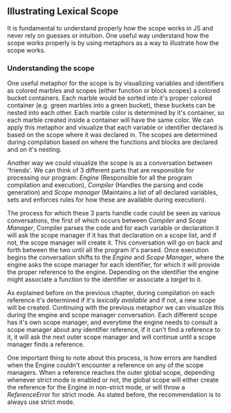 ## Illustrating Lexical Scope

It is fundamental to understand properly how the scope works in JS and never rely on guesses or intuition. One useful way understand how the scope works properly is by using metaphors as a way to illustrate how the scope works.

### Understanding the scope
One useful metaphor for the scope is by visualizing variables and identifiers as colored marbles and scopes (either function or block scopes) a colored bucket containers. Each marble would be sorted into it's proper colored container (e.g. green marbles into a green bucket), these buckets can be nested into each other. Each marble color is determined by it's container, so each marble created inside a container will have the same color. We can apply this metaphor and visualize that each variable or identifier declared is based on the scope where it was declared in. The scopes are determined during compilation based on where the functions and blocks are declared and on it's nesting.

Another way we could visualize the scope is as a conversation between 'friends'. We can think of 3 different parts that are responsible for processing our program: *Engine* (Responsible for all the program compilation and execution), *Compiler* (Handles the parsing and code generation) and *Scope manager* (Maintains a list of all declared variables, sets and enforces rules for how these are available during execution). 

The process for which these 3 parts handle code could be seen as various conversations, the first of which occurs between *Compiler* and *Scope Manager*, Compiler parses the code and for each variable or declaration it will ask the scope manager if it has that declaration on a scope list, and if not, the scope manager will create it. This conversation will go on back and forth between the two until all the program it's parsed. Once execution begins the conversation shifts to the *Engine* and *Scope Manager*, where the engine asks the scope manager for each identifier, for which it will provide the proper reference to the engine. Depending on the identifier the engine might associate a function to the identifier or associate a *target* to it.

As explained before on the previous chapter, during compilation on each reference it's determined if it's *lexically available* and if not, a new scope will be created. Continuing with the previous metaphor we can visualize this during the engine and scope manager conversation. Each different scope has it's own scope manager, and everytime the engine needs to consult a scope manager about any identifier reference, if it can't find a reference to it, it will ask the next outer scope manager and will continue until a scope manager finds a reference. 

One important thing to note about this process, is how errors are handled when the Engine couldn't encounter a reference on any of the scope managers. When a reference reaches the outer global scope, depending whenever strict mode is enabled or not, the global scope will either create the reference for the Engine in non-strict mode, or will throw a *ReferenceError* for strict mode. As stated before, the recommendation is to always use strict mode.